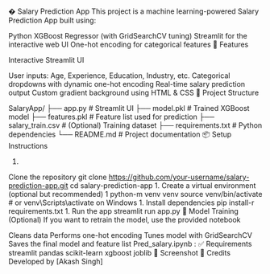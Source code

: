 � Salary Prediction App
 This project is a machine learning-powered Salary Prediction App built using:
 
Python
 XGBoost Regressor (with GridSearchCV tuning)
 Streamlit for the interactive web UI
 One-hot encoding for categorical features
 🚀 Features
 
Interactive Streamlit UI

 User inputs: Age, Experience, Education, Industry, etc.
 Categorical dropdowns with dynamic one-hot encoding
 Real-time salary prediction output
 Custom gradient background using HTML & CSS
 📁 Project Structure
 
 SalaryApp/
 ├── app.py                 # Streamlit UI
 ├── model.pkl              # Trained XGBoost model
 ├── features.pkl           # Feature list used for prediction
 ├── salary_train.csv       # (Optional) Training dataset
 ├── requirements.txt       # Python dependencies
 └── README.md              # Project documentation
 📦 Setup Instructions
 
 1. 
Clone the repository
 git clone https://github.com/your-username/salary-prediction-app.git
 cd salary-prediction-app
 1. 
Create a virtual environment (optional but recommended)
 1
python-m venv venv
 source venv/bin/activate # or venv\Scripts\activate on Windows
 1. 
Install dependencies
 pip install-r requirements.txt
 1. 
Run the app
 streamlit run app.py
 🧠 Model Training (Optional)
 If you want to retrain the model, use the provided notebook 
 
Cleans data
 Performs one-hot encoding
 Tunes model with GridSearchCV
 Saves the final model and feature list
 Pred_salary.ipynb :
 ✅ Requirements
 streamlit
 pandas
 scikit-learn
 xgboost
 joblib
 📸 Screenshot
 🙌 Credits
 Developed by [Akash Singh]
